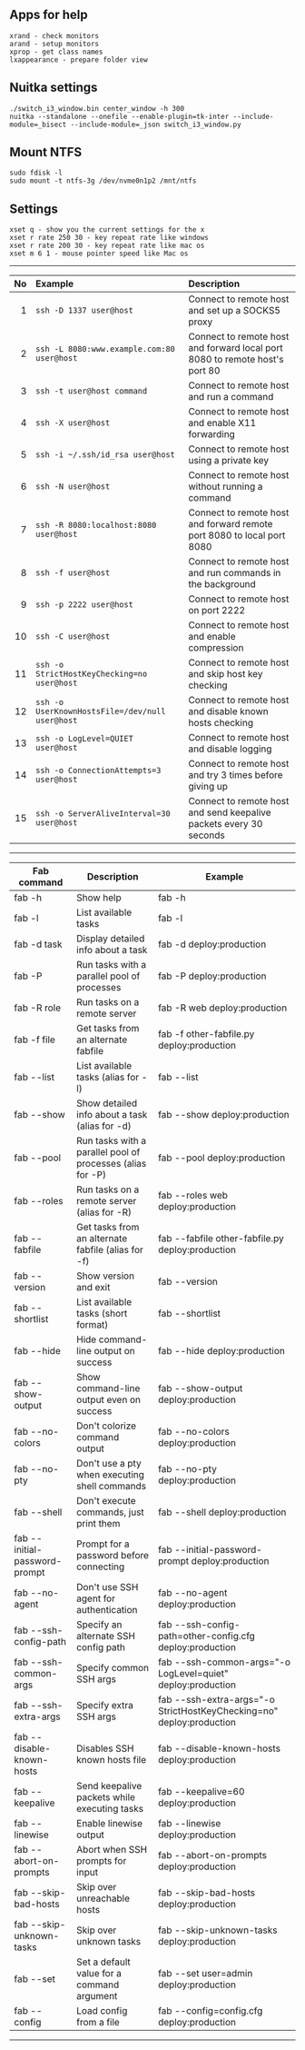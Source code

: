 ## Apps for help

```
xrand - check monitors
arand - setup monitors
xprop - get class names
lxappearance - prepare folder view
```

## Nuitka settings

```
./switch_i3_window.bin center_window -h 300
nuitka --standalone --onefile --enable-plugin=tk-inter --include-module=_bisect --include-module=_json switch_i3_window.py
```

## Mount NTFS

```
sudo fdisk -l
sudo mount -t ntfs-3g /dev/nvme0n1p2 /mnt/ntfs
```

## Settings

```
xset q - show you the current settings for the x
xset r rate 250 30 - key repeat rate like windows
xset r rate 200 30 - key repeat rate like mac os
xset m 6 1 - mouse pointer speed like Mac os
```
---

|  No | Example                                         | Description                                                                 |
| --: | :---------------------------------------------- | :-------------------------------------------------------------------------- |
|   1 | `ssh -D 1337 user@host`                         | Connect to remote host and set up a SOCKS5 proxy                            |
|   2 | `ssh -L 8080:www.example.com:80 user@host`      | Connect to remote host and forward local port 8080 to remote host's port 80 |
|   3 | `ssh -t user@host command`                      | Connect to remote host and run a command                                    |
|   4 | `ssh -X user@host`                              | Connect to remote host and enable X11 forwarding                            |
|   5 | `ssh -i ~/.ssh/id_rsa user@host`                | Connect to remote host using a private key                                  |
|   6 | `ssh -N user@host`                              | Connect to remote host without running a command                            |
|   7 | `ssh -R 8080:localhost:8080 user@host`          | Connect to remote host and forward remote port 8080 to local port 8080      |
|   8 | `ssh -f user@host`                              | Connect to remote host and run commands in the background                   |
|   9 | `ssh -p 2222 user@host`                         | Connect to remote host on port 2222                                         |
|  10 | `ssh -C user@host`                              | Connect to remote host and enable compression                               |
|  11 | `ssh -o StrictHostKeyChecking=no user@host`     | Connect to remote host and skip host key checking                           |
|  12 | `ssh -o UserKnownHostsFile=/dev/null user@host` | Connect to remote host and disable known hosts checking                     |
|  13 | `ssh -o LogLevel=QUIET user@host`               | Connect to remote host and disable logging                                  |
|  14 | `ssh -o ConnectionAttempts=3 user@host`         | Connect to remote host and try 3 times before giving up                     |
|  15 | `ssh -o ServerAliveInterval=30 user@host`       | Connect to remote host and send keepalive packets every 30 seconds          |

---

| Fab command                   | Description                                                | Example                                                              |
| ----------------------------- | ---------------------------------------------------------- | -------------------------------------------------------------------- |
| fab -h                        | Show help                                                  | fab -h                                                               |
| fab -l                        | List available tasks                                       | fab -l                                                               |
| fab -d task                   | Display detailed info about a task                         | fab -d deploy:production                                             |
| fab -P                        | Run tasks with a parallel pool of processes                | fab -P deploy:production                                             |
| fab -R role                   | Run tasks on a remote server                               | fab -R web deploy:production                                         |
| fab -f file                   | Get tasks from an alternate fabfile                        | fab -f other-fabfile.py deploy:production                            |
| fab --list                    | List available tasks (alias for -l)                        | fab --list                                                           |
| fab --show                    | Show detailed info about a task (alias for -d)             | fab --show deploy:production                                         |
| fab --pool                    | Run tasks with a parallel pool of processes (alias for -P) | fab --pool deploy:production                                         |
| fab --roles                   | Run tasks on a remote server (alias for -R)                | fab --roles web deploy:production                                    |
| fab --fabfile                 | Get tasks from an alternate fabfile (alias for -f)         | fab --fabfile other-fabfile.py deploy:production                     |
| fab --version                 | Show version and exit                                      | fab --version                                                        |
| fab --shortlist               | List available tasks (short format)                        | fab --shortlist                                                      |
| fab --hide                    | Hide command-line output on success                        | fab --hide deploy:production                                         |
| fab --show-output             | Show command-line output even on success                   | fab --show-output deploy:production                                  |
| fab --no-colors               | Don't colorize command output                              | fab --no-colors deploy:production                                    |
| fab --no-pty                  | Don't use a pty when executing shell commands              | fab --no-pty deploy:production                                       |
| fab --shell                   | Don't execute commands, just print them                    | fab --shell deploy:production                                        |
| fab --initial-password-prompt | Prompt for a password before connecting                    | fab --initial-password-prompt deploy:production                      |
| fab --no-agent                | Don't use SSH agent for authentication                     | fab --no-agent deploy:production                                     |
| fab --ssh-config-path         | Specify an alternate SSH config path                       | fab --ssh-config-path=other-config.cfg deploy:production             |
| fab --ssh-common-args         | Specify common SSH args                                    | fab --ssh-common-args="-o LogLevel=quiet" deploy:production          |
| fab --ssh-extra-args          | Specify extra SSH args                                     | fab --ssh-extra-args="-o StrictHostKeyChecking=no" deploy:production |
| fab --disable-known-hosts     | Disables SSH known hosts file                              | fab --disable-known-hosts deploy:production                          |
| fab --keepalive               | Send keepalive packets while executing tasks               | fab --keepalive=60 deploy:production                                 |
| fab --linewise                | Enable linewise output                                     | fab --linewise deploy:production                                     |
| fab --abort-on-prompts        | Abort when SSH prompts for input                           | fab --abort-on-prompts deploy:production                             |
| fab --skip-bad-hosts          | Skip over unreachable hosts                                | fab --skip-bad-hosts deploy:production                               |
| fab --skip-unknown-tasks      | Skip over unknown tasks                                    | fab --skip-unknown-tasks deploy:production                           |
| fab --set                     | Set a default value for a command argument                 | fab --set user=admin deploy:production                               |
| fab --config                  | Load config from a file                                    | fab --config=config.cfg deploy:production                            |

---


